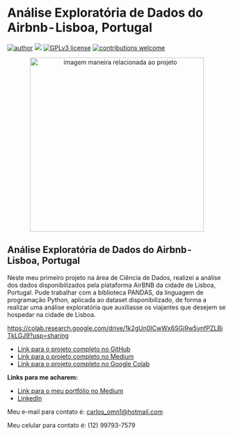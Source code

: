 # Análise Exploratória de Dados do Airbnb - Lisboa, Portugal
[![author](https://img.shields.io/badge/author-CarlosOntiveros-red.svg)](https://www.linkedin.com/in/carlosontiveros1997/) [![](https://img.shields.io/badge/python-3.7+-blue.svg)](https://www.python.org/downloads/release/python-365/) [![GPLv3 license](https://img.shields.io/badge/License-GPLv3-blue.svg)](http://perso.crans.org/besson/LICENSE.html) [![contributions welcome](https://img.shields.io/badge/contributions-welcome-brightgreen.svg?style=flat)](https://github.com/rafaelnduarte/portfolio/issues)

<p align="center">
  <img src="https://images.unsplash.com/photo-1454165804606-c3d57bc86b40?ixid=MnwxMjA3fDB8MHxwaG90by1wYWdlfHx8fGVufDB8fHx8&ixlib=rb-1.2.1&auto=format&fit=crop&w=1050&q=80" alt="imagem maneira relacionada ao projeto"height=400px >
</p>

## Análise Exploratória de Dados do Airbnb - Lisboa, Portugal

Neste meu primeiro projeto na área de Ciência de Dados, realizei a análise dos dados disponibilizados pela plataforma AirBNB da cidade de Lisboa, Portugal.
Pude trabalhar com a biblioteca PANDAS, da linguagem de programação Python, aplicada ao dataset disponibilizado, de forma a realizar uma análise exploratória que auxiliasse os viajantes que desejem se hospedar na cidade de Lisboa.

https://colab.research.google.com/drive/1k2gUn0ICwWx6SGj9w5ynfPZLBiTkLGJ9?usp=sharing

* [Link para o projeto completo no GitHub](https://github.com/carlosontiveross/AnaliseAIRBNB/blob/main/Projeto_An%C3%A1lise_de_dados_do_AIRBNB_Lisboa.ipynb)
* [Link para o projeto completo no Medium](https://medium.com/@carlos.python97/análise-exploratória-de-dados-do-airbnb-lisboa-portugal-bc99fc2f27)
* [Link para o projeto completo no Google Colab](https://colab.research.google.com/drive/1k2gUn0ICwWx6SGj9w5ynfPZLBiTkLGJ9?usp=sharing)

**Links para me acharem:**
* [Link para o meu portfólio no Medium](https://medium.com/@carlos.python97)
* [LinkedIn](https://www.linkedin.com/in/carlosontiveros1997/)

Meu e-mail para contato é: carlos_omn1@hotmail.com 

Meu celular para contato é: (12) 99793-7579
